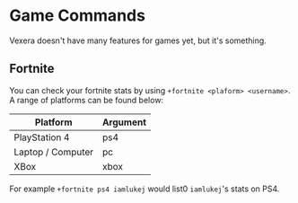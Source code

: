 # Game Commands
Vexera doesn't have many features for games yet, but it's something.

## Fortnite
You can check your fortnite stats by using `+fortnite <plaform> <username>`.  
A range of platforms can be found below:

Platform | Argument
-------- | -------
PlayStation 4 | ps4
Laptop / Computer | pc
XBox | xbox

For example `+fortnite ps4 iamlukej` would list0 `iamlukej`'s stats on PS4.
